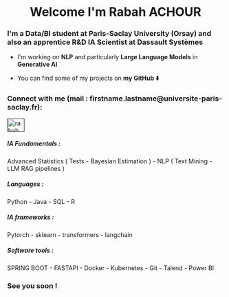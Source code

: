 <h1 align="center"> Welcome I'm Rabah ACHOUR </h1>

<h3 align="left">I'm a Data/BI student at Paris-Saclay University (Orsay) and also an apprentice R&D IA Scientist at Dassault Systèmes </h3>

- I'm working on **NLP** and particularly **Large Language Models** in **Generative AI**

- You can find some of my projects on **my GitHub ⬇️**

<h3 align="left">Connect with me (mail : firstname.lastname@universite-paris-saclay.fr):</h3>
<p align="left">
<a href="" target="blank"><img align="center" src="https://raw.githubusercontent.com/rahuldkjain/github-profile-readme-generator/master/src/images/icons/Social/linked-in-alt.svg" alt="rabah achour" height="30" width="40" /></a>
</p>

<h5 align="left">IA Fundamentals :</h5>
Advanced Statistics ( Tests - Bayesian Estimation ) - NLP ( Text Mining - LLM RAG pipelines )

<h5 align="left">Languages :</h5>

Python - Java - SQL - R 

<h5 align="left">IA frameworks :</h5>

Pytorch - sklearn - transformers - langchain

<h5 align="left">Software tools :</h5>

SPRING BOOT - FASTAPI - Docker - Kubernetes - Git - Talend - Power BI



<h3 align="left">See you soon ! </h3>
